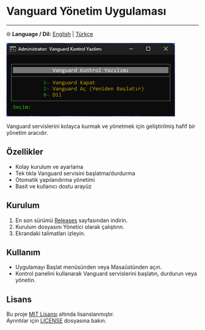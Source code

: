# Vanguard Yönetim Uygulaması

---

🌐 **Language / Dil:** [English](/README.md) | [Türkçe](docs/TR/README.tr.md)

![Uygulama Ekran Görüntüsü](/assets/screenshot_tr.png)

Vanguard servislerini kolayca kurmak ve yönetmek için geliştirilmiş hafif bir yönetim aracıdır.

## Özellikler
- Kolay kurulum ve ayarlama  
- Tek tıkla Vanguard servisini başlatma/durdurma  
- Otomatik yapılandırma yönetimi  
- Basit ve kullanıcı dostu arayüz  

## Kurulum
1. En son sürümü [Releases](../../releases) sayfasından indirin.  
2. Kurulum dosyasını Yönetici olarak çalıştırın.  
3. Ekrandaki talimatları izleyin.  

## Kullanım
- Uygulamayı Başlat menüsünden veya Masaüstünden açın.  
- Kontrol panelini kullanarak Vanguard servislerini başlatın, durdurun veya yönetin.  

## Lisans
Bu proje [MIT Lisansı](LICENSE) altında lisanslanmıştır.  
Ayrıntılar için [LICENSE](LICENSE) dosyasına bakın.
